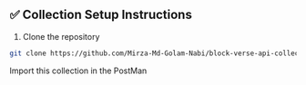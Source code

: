 ## ✅ Collection Setup Instructions

1. Clone the repository

```sh
git clone https://github.com/Mirza-Md-Golam-Nabi/block-verse-api-collection.git
```

Import this collection in the PostMan
